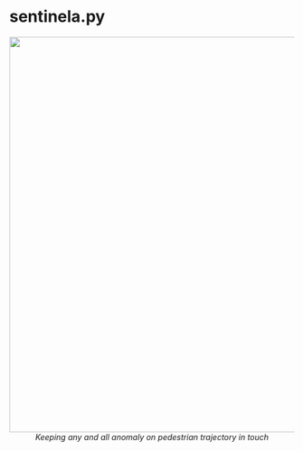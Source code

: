 # sentinela.py
<p align="center">
  <img width="700" src="https://user-images.githubusercontent.com/28984561/170900450-60b710ed-8b5c-43fe-a4dd-0e8dfecc8596.png">
  <br><i>Keeping any and all anomaly on pedestrian trajectory in touch</i>
</p>
